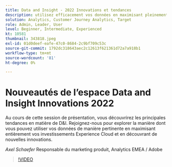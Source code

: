 ```yaml
---
title: Data and Insight - 2022 Innovations et tendances
description: utilisez efficacement vos données en maximisant pleinement vos investissements Experience Cloud et découvrez les nouvelles innovations.
solution: Analytics, Customer Journey Analytics, Target
role: Admin, Leader, User
level: Beginner, Intermediate, Experienced
kt: 10581
thumbnail: 343818.jpeg
exl-id: 01d0deef-eafe-47c0-8684-2c9bf709c53c
source-git-commit: 1792dc318643aec2c12613f621361d72a7a918b1
workflow-type: tm+mt
source-wordcount: '81'
ht-degree: 0%

---
```


# Nouveautés de l’espace Data and Insight Innovations 2022

Au cours de cette session de présentation, vous découvrirez les principales tendances en matière de D&amp;I. Rejoignez-nous pour explorer la manière dont vous pouvez utiliser vos données de manière pertinente en maximisant entièrement vos investissements Experience Cloud et en découvrant de nouvelles innovations.

*Axel Schaefer* Responsable du marketing produit, Analytics EMEA / Adobe

>[!VIDEO](https://video.tv.adobe.com/v/343818/?quality=12&learn=on)
